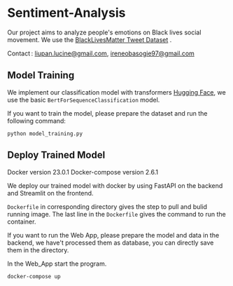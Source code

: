 Sentiment-Analysis
===================

Our project aims to analyze people's emotions on Black lives social movement. We use the [BlackLivesMatter Tweet Dataset](https://www.kaggle.com/datasets/carlsonhoo/baselinedataset) .

Contact : [<liupan.lucine@gmail.com>](mailto:liupan.lucine@gmail.com), [<ireneobasogie97@gmail.com>](mailto:ireneobasogie97@gmail.com)



## Model Training

We implement our classification model with transformers [Hugging Face](https://huggingface.co/docs/transformers/index), we use the basic `BertForSequenceClassification` model. 

If you want to train the model, please prepare the dataset and run the following command: 

```shell
python model_training.py
```

## Deploy Trained Model

Docker version 23.0.1 Docker-compose version 2.6.1

We deploy our trained model with docker by using FastAPI on the backend and Streamlit on the frontend. 

`Dockerfile` in corresponding directory gives the step to pull and bulid running image. The last line in the `Dockerfile` gives the command to run the container. 

If you want to run the Web App, please prepare the model and data in the backend, we have't processed them as database, you can directly save them in the directory. 

In the Web_App start the program.

```
docker-compose up
```

